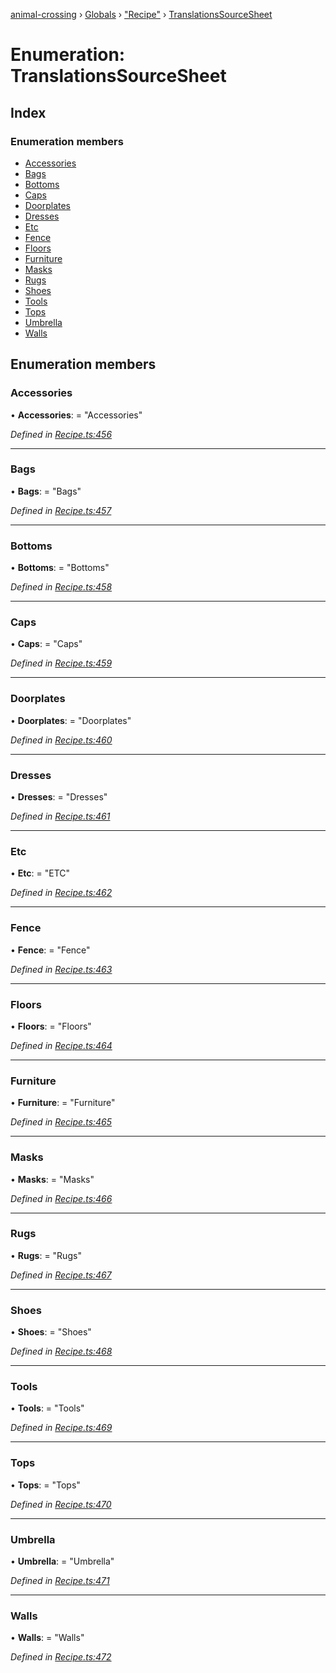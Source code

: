 [animal-crossing](../README.md) › [Globals](../globals.md) › ["Recipe"](../modules/_recipe_.md) › [TranslationsSourceSheet](_recipe_.translationssourcesheet.md)

# Enumeration: TranslationsSourceSheet

## Index

### Enumeration members

* [Accessories](_recipe_.translationssourcesheet.md#accessories)
* [Bags](_recipe_.translationssourcesheet.md#bags)
* [Bottoms](_recipe_.translationssourcesheet.md#bottoms)
* [Caps](_recipe_.translationssourcesheet.md#caps)
* [Doorplates](_recipe_.translationssourcesheet.md#doorplates)
* [Dresses](_recipe_.translationssourcesheet.md#dresses)
* [Etc](_recipe_.translationssourcesheet.md#etc)
* [Fence](_recipe_.translationssourcesheet.md#fence)
* [Floors](_recipe_.translationssourcesheet.md#floors)
* [Furniture](_recipe_.translationssourcesheet.md#furniture)
* [Masks](_recipe_.translationssourcesheet.md#masks)
* [Rugs](_recipe_.translationssourcesheet.md#rugs)
* [Shoes](_recipe_.translationssourcesheet.md#shoes)
* [Tools](_recipe_.translationssourcesheet.md#tools)
* [Tops](_recipe_.translationssourcesheet.md#tops)
* [Umbrella](_recipe_.translationssourcesheet.md#umbrella)
* [Walls](_recipe_.translationssourcesheet.md#walls)

## Enumeration members

###  Accessories

• **Accessories**: = "Accessories"

*Defined in [Recipe.ts:456](https://github.com/Norviah/animal-crossing/blob/682361d/module/types/Recipe.ts#L456)*

___

###  Bags

• **Bags**: = "Bags"

*Defined in [Recipe.ts:457](https://github.com/Norviah/animal-crossing/blob/682361d/module/types/Recipe.ts#L457)*

___

###  Bottoms

• **Bottoms**: = "Bottoms"

*Defined in [Recipe.ts:458](https://github.com/Norviah/animal-crossing/blob/682361d/module/types/Recipe.ts#L458)*

___

###  Caps

• **Caps**: = "Caps"

*Defined in [Recipe.ts:459](https://github.com/Norviah/animal-crossing/blob/682361d/module/types/Recipe.ts#L459)*

___

###  Doorplates

• **Doorplates**: = "Doorplates"

*Defined in [Recipe.ts:460](https://github.com/Norviah/animal-crossing/blob/682361d/module/types/Recipe.ts#L460)*

___

###  Dresses

• **Dresses**: = "Dresses"

*Defined in [Recipe.ts:461](https://github.com/Norviah/animal-crossing/blob/682361d/module/types/Recipe.ts#L461)*

___

###  Etc

• **Etc**: = "ETC"

*Defined in [Recipe.ts:462](https://github.com/Norviah/animal-crossing/blob/682361d/module/types/Recipe.ts#L462)*

___

###  Fence

• **Fence**: = "Fence"

*Defined in [Recipe.ts:463](https://github.com/Norviah/animal-crossing/blob/682361d/module/types/Recipe.ts#L463)*

___

###  Floors

• **Floors**: = "Floors"

*Defined in [Recipe.ts:464](https://github.com/Norviah/animal-crossing/blob/682361d/module/types/Recipe.ts#L464)*

___

###  Furniture

• **Furniture**: = "Furniture"

*Defined in [Recipe.ts:465](https://github.com/Norviah/animal-crossing/blob/682361d/module/types/Recipe.ts#L465)*

___

###  Masks

• **Masks**: = "Masks"

*Defined in [Recipe.ts:466](https://github.com/Norviah/animal-crossing/blob/682361d/module/types/Recipe.ts#L466)*

___

###  Rugs

• **Rugs**: = "Rugs"

*Defined in [Recipe.ts:467](https://github.com/Norviah/animal-crossing/blob/682361d/module/types/Recipe.ts#L467)*

___

###  Shoes

• **Shoes**: = "Shoes"

*Defined in [Recipe.ts:468](https://github.com/Norviah/animal-crossing/blob/682361d/module/types/Recipe.ts#L468)*

___

###  Tools

• **Tools**: = "Tools"

*Defined in [Recipe.ts:469](https://github.com/Norviah/animal-crossing/blob/682361d/module/types/Recipe.ts#L469)*

___

###  Tops

• **Tops**: = "Tops"

*Defined in [Recipe.ts:470](https://github.com/Norviah/animal-crossing/blob/682361d/module/types/Recipe.ts#L470)*

___

###  Umbrella

• **Umbrella**: = "Umbrella"

*Defined in [Recipe.ts:471](https://github.com/Norviah/animal-crossing/blob/682361d/module/types/Recipe.ts#L471)*

___

###  Walls

• **Walls**: = "Walls"

*Defined in [Recipe.ts:472](https://github.com/Norviah/animal-crossing/blob/682361d/module/types/Recipe.ts#L472)*
